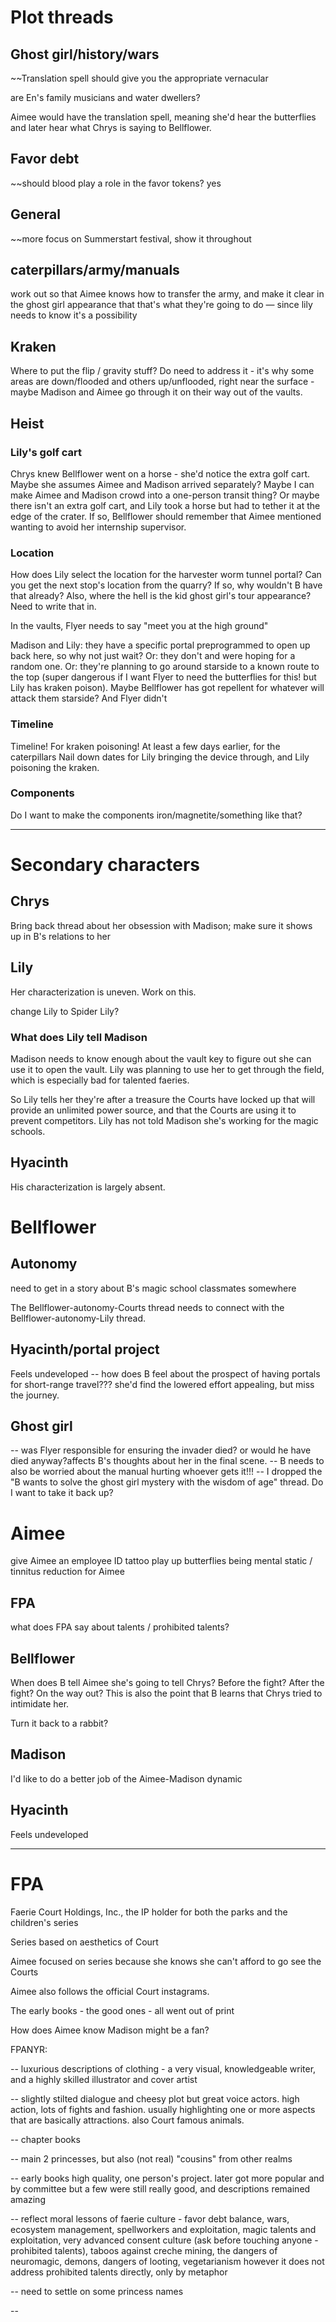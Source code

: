 

# Plot threads
## Ghost girl/history/wars
~~Translation spell should give you the appropriate vernacular

are En's family musicians and water dwellers? 

Aimee would have the translation spell, meaning she'd hear the butterflies and later hear what Chrys is saying to Bellflower. 


## Favor debt
~~should blood play a role in the favor tokens? yes

## General
~~more focus on Summerstart festival, show it throughout

## caterpillars/army/manuals
work out so that Aimee knows how to transfer the army, and make it clear in the ghost girl appearance that that's what they're going to do — since lily needs to know it's a possibility


## Kraken
Where to put the flip / gravity stuff? Do need to address it - it's why some areas are down/flooded and others up/unflooded, right near the surface - maybe Madison and Aimee go through it on their way out of the vaults. 


## Heist

### Lily's golf cart
Chrys knew Bellflower went on a horse - she'd notice the extra golf cart. Maybe she assumes Aimee and Madison arrived separately? Maybe I can make Aimee and Madison crowd into a one-person transit thing? Or maybe there isn't an extra golf cart, and Lily took a horse but had to tether it at the edge of the crater. If so, Bellflower should remember that Aimee mentioned wanting to avoid her internship supervisor.

### Location
How does Lily select the location for the harvester worm tunnel portal? Can you get the next stop's location from the quarry? If so, why wouldn't B have that already? Also, where the hell is the kid ghost girl's tour appearance? Need to write that in. 

In the vaults, Flyer needs to say "meet you at the high ground"

Madison and Lily: they have a specific portal preprogrammed to open up back here, so why not just wait? Or: they don't and were hoping for a random one. Or: they're planning to go around starside to a known route to the top (super dangerous if I want Flyer to need the butterflies for this! but Lily has kraken poison). Maybe Bellflower has got repellent for whatever will attack them starside? And Flyer didn't


### Timeline
Timeline! For kraken poisoning! At least a few days earlier, for the caterpillars
Nail down dates for Lily bringing the device through, and Lily poisoning the kraken. 


### Components
Do I want to make the components iron/magnetite/something like that? 




----------
# Secondary characters
## Chrys
Bring back thread about her obsession with Madison; make sure it shows up in B's relations to her

## Lily
Her characterization is uneven. Work on this. 

change Lily to Spider Lily? 


### What does Lily tell Madison
Madison needs to know enough about the vault key to figure out she can use it to open the vault. Lily was planning to use her to get through the field, which is especially bad for talented faeries. 

So Lily tells her they're after a treasure the Courts have locked up that will provide an unlimited power source, and that the Courts are using it to prevent competitors. Lily has not told Madison she's working for the magic schools. 
## Hyacinth
His characterization is largely absent. 



# Bellflower

## Autonomy
need to get in a story about B's magic school classmates somewhere

The Bellflower-autonomy-Courts thread needs to connect with the Bellflower-autonomy-Lily thread. 

## Hyacinth/portal project
Feels undeveloped
-- how does B feel about the prospect of having portals for short-range travel??? she'd find the lowered effort appealing, but miss the journey. 

## Ghost girl
-- was Flyer responsible for ensuring the invader died? or would he have died anyway?affects B's thoughts about her in the final scene. 
-- B needs to also be worried about the manual hurting whoever gets it!!!
-- I dropped the "B wants to solve the ghost girl mystery with the wisdom of age" thread. Do I want to take it back up?

# Aimee
give Aimee an employee ID tattoo
play up butterflies being mental static / tinnitus reduction for Aimee

## FPA
what does FPA say about talents / prohibited talents? 

## Bellflower
When does B tell Aimee she's going to tell Chrys? Before the fight? After the fight? On the way out? This is also the point that B learns that Chrys tried to intimidate her. 

Turn it back to a rabbit? 

## Madison
I'd like to do a better job of the Aimee-Madison dynamic

## Hyacinth
Feels undeveloped




-----


  # FPA  

Faerie Court Holdings, Inc., the IP holder for both the parks and the children's series

Series based on aesthetics of Court   

Aimee focused on series because she knows she can't afford to go see the Courts

Aimee also follows the official Court instagrams. 

The early books - the good ones - all went out of print

How does Aimee know Madison might be a fan? 


FPANYR:

-- luxurious descriptions of clothing - a very visual, knowledgeable writer, and a highly skilled illustrator and cover artist

-- slightly stilted dialogue and cheesy plot but great voice actors. high action, lots of fights and fashion. usually highlighting one or more aspects that are basically attractions. also Court famous animals. 

-- chapter books

-- main 2 princesses, but also (not real) "cousins" from other realms

-- early books high quality, one person's project. later got more popular and by committee but a few were still really good, and descriptions remained amazing

-- reflect moral lessons of faerie culture - favor debt balance, wars, ecosystem management, spellworkers and exploitation, magic talents and exploitation, very advanced consent culture (ask before touching anyone - prohibited talents), taboos against creche mining, the dangers of neuromagic, demons, dangers of looting, vegetarianism
however it does not address prohibited talents directly, only by metaphor

-- need to settle on some princess names

--